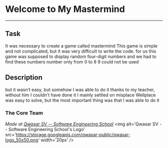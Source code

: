 # Welcome to My Mastermind
***

## Task
It was necessary to create a game called mastermind
This game is simple and not complicated, but it was very difficult to write the code.
for us this game was supposed to display random four-digit numbers and we had to find these numbers
number only from 0 to 8
9 could not be used

## Description
but it wasn’t easy, but somehow I was able to do it thanks to my teacher, without him I couldn’t have done it
I mainly settled on misplace
Wellplace was easy to solve, but the most important thing was that I was able to do it

### The Core Team


<span><i>Made at <a href='https://qwasar.io'>Qwasar SV -- Software Engineering School</a></i></span>
<span><img alt='Qwasar SV -- Software Engineering School's Logo' src='https://storage.googleapis.com/qwasar-public/qwasar-logo_50x50.png' width='20px' /></span>
